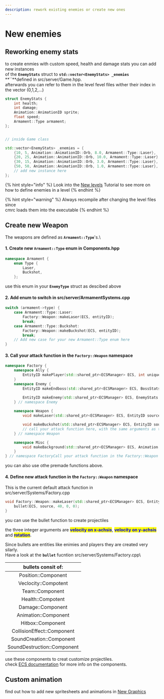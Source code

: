 ```yaml
---
description: rework existing enemies or create new ones
---
```


# New enemies

## Reworking enemy stats

to create enmies with custom speed, health and damage stats you can add new instances \
of the **`EnemyStats`** struct to **`std::vector<EnemyStats> _enemies`**\
**``**defined in src/server/Game.hpp.\
afterwards you can refer to them in the level fevel files wither their index in the vector (0,1,2,...)

```cpp
struct EnemyStats {
    int health;
    int damage;
    Animation::AnimationID sprite;
    float speed;
    Armament::Type armament;
};


// inside Game class

std::vector<EnemyStats> _enemies = {
    {10, 5, Animation::AnimationID::Orb, 8.0, Armament::Type::Laser},
    {20, 25, Animation::AnimationID::Orb, 10.0, Armament::Type::Laser},
    {30, 15, Animation::AnimationID::Orb, 3.0, Armament::Type::Laser},
    {50, 50, Animation::AnimationID::Orb, 1.0, Armament::Type::Laser},
    // add new instance here
};
```

{% hint style="info" %}
Look into the [New levels](../new-levels.md#content-of-a-level-file) Tutorial to see more on how to define enemies in a level
{% endhint %}

{% hint style="warning" %}
Always recompile after changing the level files since\
cmrc loads them into the executable
{% endhint %}



## Create new Weapon

The weapons are defined as **`Armament::Type`**'s.\


#### &#x20;   1. Create new **`Armament::Type`** enum in **Components.hpp**

```cpp
namespace Armament {
    enum Type {
        Laser,
        Buckshot,
    };
```

use this enum in your **`EnemyType`** struct as descibed above

#### &#x20;   2. Add enum to switch in  src/server/ArmamentSystems.cpp

```cpp
switch (armament->type) {
    case Armament::Type::Laser:
        Factory::Weapon::makeLaser(ECS, entityID);
        break;
    case Armament::Type::Buckshot:
        Factory::Weapon::makeBuckshot(ECS, entityID);
        break;
    // Add new case for your new Armament::Type enum here
}

```

#### &#x20;   3. Call your attack function in the **`Factory::Weapon`** namespace

```cpp
namespace Factory {
    namespace Ally {
        EntityID makePlayer(std::shared_ptr<ECSManager> ECS, int uniqueID);
    }
    namespace Enemy {
        EntityID makeEndboss(std::shared_ptr<ECSManager> ECS, BossStats stats);

        EntityID makeEnemy(std::shared_ptr<ECSManager> ECS, EnemyStats stats);
    } // namespace Enemy
    
    namespace Weapon {
        void makeLaser(std::shared_ptr<ECSManager> ECS, EntityID source);

        void makeBuckshot(std::shared_ptr<ECSManager> ECS, EntityID source);
        // call your attack function here, with the same arguments as the ones above
    } // namespace Weapon

    namespace Misc {
        void makeBackground(std::shared_ptr<ECSManager> ECS, Animation::AnimationID bgID);
    }
} // namespace FactoryCall your attack function in the Factory::Weapon namespace
```

you can also use othe premade functions above.

#### &#x20;   4. Define new attack function in the **`Factory::Weapon`** namespace

This is the current default attack function in src/server/Systems/Factory.cpp

```cpp
void Factory::Weapon::makeLaser(std::shared_ptr<ECSManager> ECS, EntityID source) {
    bullet(ECS, source, 40, 0, 0);
}
```

you can use the bullet function to create projectiles

the three integer arguments are <mark style="color:blue;">**velocity on x-achsis**</mark>, <mark style="color:blue;">**velocity on y-achsis**</mark> and <mark style="color:blue;">**rotation**</mark>.

Since bullets are entities like enimies and players they are created very silarly.\
Have a look at the **`bullet`** fucntion src/server/Systems/Factory.cpp\


|      bullets consit of:     |
| :-------------------------: |
|     Position::Component     |
|     Veclocity::Compotent    |
|       Team::Component       |
|      Health::Compotent      |
|      Damage::Component      |
|     Animation::Component    |
|      Hitbox::Component      |
|  CollisionEffect::Component |
|   SoundCreation::Component  |
| SoundDestruction::Component |

&#x20;use these components to creat customize projectiles.\
check [ECS documentation](../../../dev-documentation/ecs-documentation.md) for more info on the components.

## Custom animation

find out how to add new spritesheets and animations in [New Graphics](../new-graphics.md)
